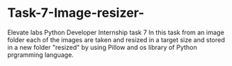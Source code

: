 # Task-7-Image-resizer-
Elevate labs Python Developer Internship task 7
In this task from an image folder each of the images are taken and resized in a target size and stored in a new folder "resized" by using Pillow and os library of Python prgramming language. 
